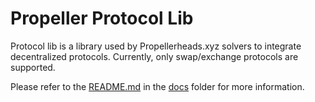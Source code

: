 # Propeller Protocol Lib

Protocol lib is a library used by Propellerheads.xyz solvers to integrate decentralized protocols. Currently, only swap/exchange protocols are supported.

Please refer to the [README.md](docs/README.md) in the [docs](docs) folder for more information.
